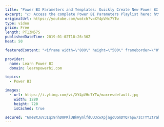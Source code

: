 ```yaml
---
title: "Power BI Parameters and Templates: Quickly Create New Power BI Models"
excerpt: "👉 Access the complete Power BI Parameters Playlist here: https://www.youtube.com/playlist?list=PL7GQQXV5Z8ecKZvJeX4S6mw-ov3tD2-lW 👉 Download Power BI File in Video at https://web.learnpowerbi.com/download/  In this video we show you how you can use Power BI Parameters to create Power BI Templates that"
originalUrl: https://youtube.com/watch?v=XY4pVHc7YTw
type: video
price: Free
length: PT13M57S
publishedDateTime: 2019-01-02T18:26:36Z
heat: 50

featuredContent: "<iframe width=\"800\" height=\"500\" frameborder=\"0\" src=\"https://www.youtube.com/embed/XY4pVHc7YTw\" allow=\"accelerometer; autoplay; encrypted-media; gyroscope; picture-in-picture\" allowfullscreen></iframe>"

provider:
  name: Learn Power BI
  domain: learnpowerbi.com

topics:
  - Power BI

images:
  - url: https://i.ytimg.com/vi/XY4pVHc7YTw/maxresdefault.jpg
    width: 1280
    height: 720
    isCached: true

secured: "6me8XJuV3Iqx9nhD0PKlUBkWymlfdUU3cwXpjagoUGmDYQ/apw/zCTYYZtYah0ckEAc2w2jU+ZwvoT5gdEBEJnvTKacHo5A2qduVzzhjed3YAFJF0DApHvLzGUqAUDKBo0DQJ8UdfP31LOLJ5P6WM1oFtVssBN2rouJdE+VnZaIXXvOuMSp+as6uNZQqW6ShwfvD+pQmZR+fdb7bTNHwkHmEZyt4ProjcrrsfS/cNC/elqxNL9F7b7nYefVnDSxYxuK/wMjrISW9xBF7GNVxaEIcuxSVxOV+WlveSuoTqoGzK+vkNpDTpVk0sNUc68OsfTcwqmDqqnD5EHTGNYXZflmSbDhAynOsraXAVjkWsnY2hZUJnVQ3Ip2o85O7BfsBZ+ANp5PysLCAlOQGYHe9s+SqywzCMGYVoJA/RtCZIOk=;kOoaNbxmxxQLxLK/ayhwpA=="
---
```


